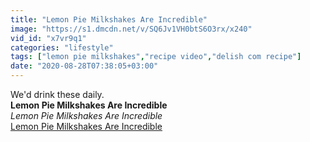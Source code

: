 ```yaml
---
title: "Lemon Pie Milkshakes Are Incredible"
image: "https://s1.dmcdn.net/v/SQ6Jv1VH0btS6O3rx/x240"
vid_id: "x7vr9q1"
categories: "lifestyle"
tags: ["lemon pie milkshakes","recipe video","delish com recipe"]
date: "2020-08-28T07:38:05+03:00"
---
```

We'd drink these daily.<br><b>Lemon Pie Milkshakes Are Incredible</b><br> <i>Lemon Pie Milkshakes Are Incredible</i><br> <u>Lemon Pie Milkshakes Are Incredible</u>
